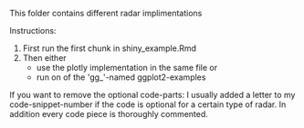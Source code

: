 This folder contains different radar implimentations

Instructions: 
  1.  First run the first chunk in shiny_example.Rmd
  2.  Then either 
         -  use the plotly implementation in the same file or 
         -  run on of the 'gg_'-named ggplot2-examples

If you want to remove the optional code-parts: I usually added a letter to my code-snippet-number if the code is optional for a certain type of radar. In addition every code piece is thoroughly commented. 
